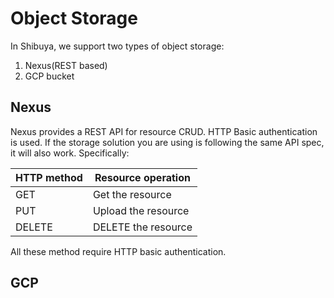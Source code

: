 # Object Storage

In Shibuya, we support two types of object storage:

1. Nexus(REST based)
2. GCP bucket

## Nexus

Nexus provides a REST API for resource CRUD. HTTP Basic authentication is used. If the storage solution you are using is following the same API spec, it will also work.
Specifically:

| HTTP method  | Resource operation |
| ------------ | ------------------ |
| GET | Get the resource     |
| PUT | Upload the resource  |
| DELETE  | DELETE the resource  |

All these method require HTTP basic authentication.

## GCP

